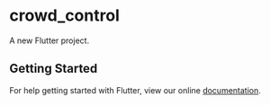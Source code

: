 # crowd_control

A new Flutter project.

## Getting Started

For help getting started with Flutter, view our online
[documentation](https://flutter.io/).
